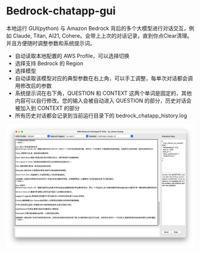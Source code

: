 # Bedrock-chatapp-gui

本地运行 GUI(python) 与 Amazon Bedrock 背后的多个大模型进行对话交互，例如 Claude, Titan, AI21, Cohere。会带上上次的对话记录，直到你点Clear清理。并且方便随时调整参数和系统提示词。

* 自动读取本地配置的 AWS Profile，可以选择切换
* 选择支持 Bedrock 的 Region
* 选择模型
* 自动读取该模型对应的典型参数在右上角，可以手工调整，每单次对话都会调用修改后的参数
* 系统提示词在右下角，QUESTION 和 CONTEXT 这两个单词是固定的，其他内容可以自行修改。您的输入会被自动进入 QUESTION 的部分，历史对话会被加入到 CONTEXT 的部分
* 所有历史对话都会记录到当前运行目录下的 bedrock_chatapp_history.log

![img](./img/img.jpg)


